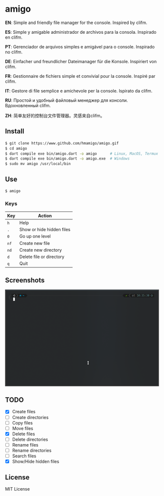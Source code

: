 # amigo

**EN**: Simple and friendly file manager for the console. Inspired by clifm.

**ES**: Simple y amigable administrador de archivos para la consola. Inspirado en clifm.

**PT**: Gerenciador de arquivos simples e amigável para o console. Inspirado no clifm.

**DE**: Einfacher und freundlicher Dateimanager für die Konsole. Inspiriert von clifm.

**FR**: Gestionnaire de fichiers simple et convivial pour la console. Inspiré par clifm.

**IT**: Gestore di file semplice e amichevole per la console. Ispirato da clifm.

**RU**: Простой и удобный файловый менеджер для консоли. Вдохновленный clifm.

**ZH**: 简单友好的控制台文件管理器。灵感来自clifm。

## Install
```bash
$ git clone https://www.github.com/hmamigo/amigo.gif
$ cd amigo
$ dart compile exe bin/amigo.dart -o amigo      # Linux, MacOS, Termux (Android)
$ dart compile exe bin/amigo.dart -o amigo.exe  # Windows
$ sudo mv amigo /usr/local/bin
```

## Use
```bash
$ amigo
```

### Keys
| Key | Action |
| --- | ------ |
| `h` | Help |
| `.` | Show or hide hidden files |
| `0` | Go up one level |
| `nf` | Create new file |
| `nd` | Create new directory |
| `d` | Delete file or directory |
| `q` | Quit |

## Screenshots
![Animated screenshot](https://raw.githubusercontent.com/hmamigo/amigo/master/screenshots/1.gif)


## TODO
- [x] Create files
- [ ] Create directories
- [ ] Copy files
- [ ] Move files
- [x] Delete files
- [ ] Delete directories
- [ ] Rename files
- [ ] Rename directories
- [ ] Search files
- [x] Show/Hide hidden files

## License
MIT License

